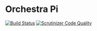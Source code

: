 # Orchestra Pi

[![Build Status](https://travis-ci.org/orchestrapi/orchestrapi.svg?branch=master)](https://travis-ci.org/orchestrapi/orchestrapi)
[![Scrutinizer Code Quality](https://scrutinizer-ci.com/g/orchestrapi/orchestrapi/badges/quality-score.png?b=master)](https://scrutinizer-ci.com/g/orchestrapi/orchestrapi/?branch=master)
